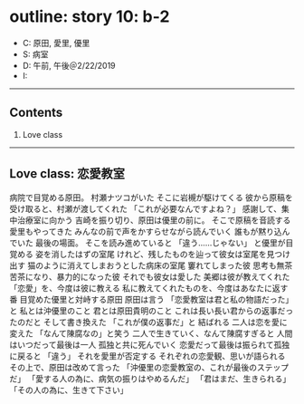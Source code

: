 # outline: story 10: b-2

- C: 原田, 愛里, 優里
- S: 病室
- D: 午前, 午後＠2/22/2019
- I:

---

## Contents

1. Love class

---

## Love class: 恋愛教室

病院で目覚める原田。
村瀬ナツコがいた
そこに岩槻が駆けてくる
彼から原稿を受け取ると、村瀬が渡してくれた
「これが必要なんですよね？」
感謝して、集中治療室に向かう
吉崎を振り切り、原田は優里の前に。
そこで原稿を音読する
愛里もやってきた
みんなの前で声をかすらせながら読んでいく
誰もが黙り込んでいた
最後の場面。
そこを読み進めていると
「違う……じゃない」
と優里が目覚める
姿を消したはずの室尾
けれど、残したものを辿って彼女は室尾を見つけ出す
猫のように消えてしまおうとした病床の室尾
窶れてしまった彼
思考も無茶苦茶になり、暴力的になった彼
それでも彼女は愛した
美郷は彼が教えてくれた「恋愛」を、今度は彼に教える
私に教えてくれたものを、今度はあなたに返す番
目覚めた優里と対峙する原田
原田は言う
「恋愛教室は君と私の物語だった」と
私とは沖優里のこと
君とは原田貴明のこと
これは長い長い君からの返事だったのだと
そして書き換えた
「これが僕の返事だ」と
結ばれる
二人は恋を愛に変えた
「なんて陳腐なの」と笑う
二人で生きていく、なんて陳腐すぎると
人間はいつだって最後は一人
孤独と共に死んでいく
恋愛だって最後は振られて孤独に戻ると
「違う」
それを愛里が否定する
それぞれの恋愛観、思いが語られる
その上で、原田は改めて言った
「沖優里の恋愛教室の、これが最後のステップだ」
「愛する人の為に、病気の振りはやめるんだ」
「君はまだ、生きられる」
「その人の為に、生きて下さい」
